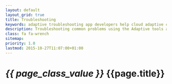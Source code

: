 ```yaml
---
layout: default
layout_grid: true
title: Troubleshooting
keywords: adaptive troubleshooting app developers help cloud adaptive cloud
description: Troubleshooting common problems using the Adaptive tools and runtime.
class: fa fa-wrench
sitemap:
priority: 1.0
lastmod: 2015-10-27T11:07:00+01:00
---
```


<h1><i class="{{ page.class }}" style="width: 55px;">{{ page_class_value }}</i> {{page.title}}</h1>